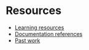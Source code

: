# Resources

- [Learning resources](learning-resources.md)
- [Documentation references](doc-references.vmd)
- [Past work](past-work.md)
